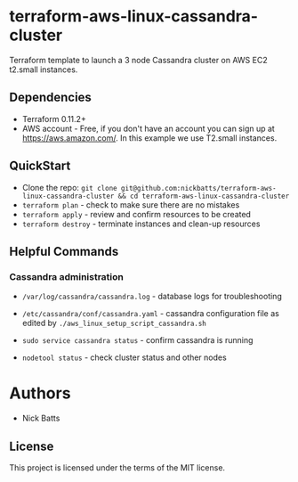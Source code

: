 # terraform-aws-linux-cassandra-cluster

Terraform template to launch a 3 node Cassandra cluster on AWS EC2 t2.small instances.

## Dependencies

* Terraform 0.11.2+
* AWS account  - Free, if you don't have an account you can sign up at https://aws.amazon.com/. In this example we use T2.small instances.

## QuickStart

* Clone the repo: `git clone git@github.com:nickbatts/terraform-aws-linux-cassandra-cluster
 && cd terraform-aws-linux-cassandra-cluster
`
* `terraform plan` - check to make sure there are no mistakes
* `terraform apply` - review and confirm resources to be created
* `terraform destroy` - terminate instances and clean-up resources

## Helpful Commands

### Cassandra administration
* `/var/log/cassandra/cassandra.log` - database logs for troubleshooting

* `/etc/cassandra/conf/cassandra.yaml` - cassandra configuration file as edited by `./aws_linux_setup_script_cassandra.sh`

* `sudo service cassandra status` - confirm cassandra is running

* `nodetool status` - check cluster status and other nodes

# Authors

* Nick Batts

## License

This project is licensed under the terms of the MIT license.
